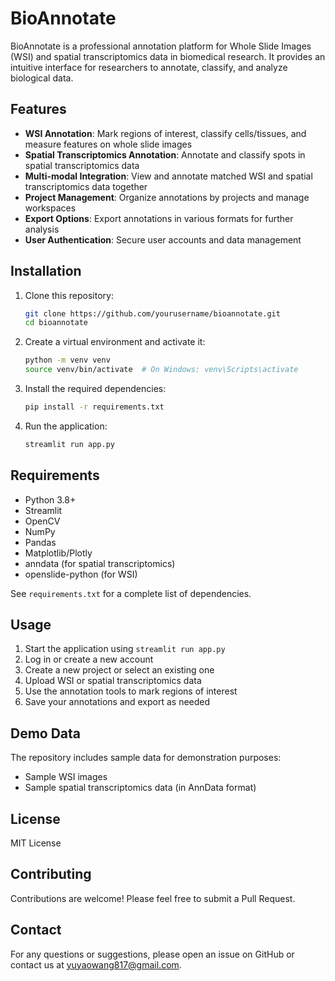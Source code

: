 # BioAnnotate

BioAnnotate is a professional annotation platform for Whole Slide Images (WSI) and spatial transcriptomics data in biomedical research. It provides an intuitive interface for researchers to annotate, classify, and analyze biological data.

## Features

- **WSI Annotation**: Mark regions of interest, classify cells/tissues, and measure features on whole slide images
- **Spatial Transcriptomics Annotation**: Annotate and classify spots in spatial transcriptomics data
- **Multi-modal Integration**: View and annotate matched WSI and spatial transcriptomics data together
- **Project Management**: Organize annotations by projects and manage workspaces
- **Export Options**: Export annotations in various formats for further analysis
- **User Authentication**: Secure user accounts and data management

## Installation

1. Clone this repository:
   ```bash
   git clone https://github.com/yourusername/bioannotate.git
   cd bioannotate
   ```

2. Create a virtual environment and activate it:
   ```bash
   python -m venv venv
   source venv/bin/activate  # On Windows: venv\Scripts\activate
   ```

3. Install the required dependencies:
   ```bash
   pip install -r requirements.txt
   ```

4. Run the application:
   ```bash
   streamlit run app.py
   ```

## Requirements

- Python 3.8+
- Streamlit
- OpenCV
- NumPy
- Pandas
- Matplotlib/Plotly
- anndata (for spatial transcriptomics)
- openslide-python (for WSI)

See `requirements.txt` for a complete list of dependencies.

## Usage

1. Start the application using `streamlit run app.py`
2. Log in or create a new account
3. Create a new project or select an existing one
4. Upload WSI or spatial transcriptomics data
5. Use the annotation tools to mark regions of interest
6. Save your annotations and export as needed

## Demo Data

The repository includes sample data for demonstration purposes:
- Sample WSI images
- Sample spatial transcriptomics data (in AnnData format)

## License

MIT License

## Contributing

Contributions are welcome! Please feel free to submit a Pull Request.

## Contact

For any questions or suggestions, please open an issue on GitHub or contact us at yuyaowang817@gmail.com.
